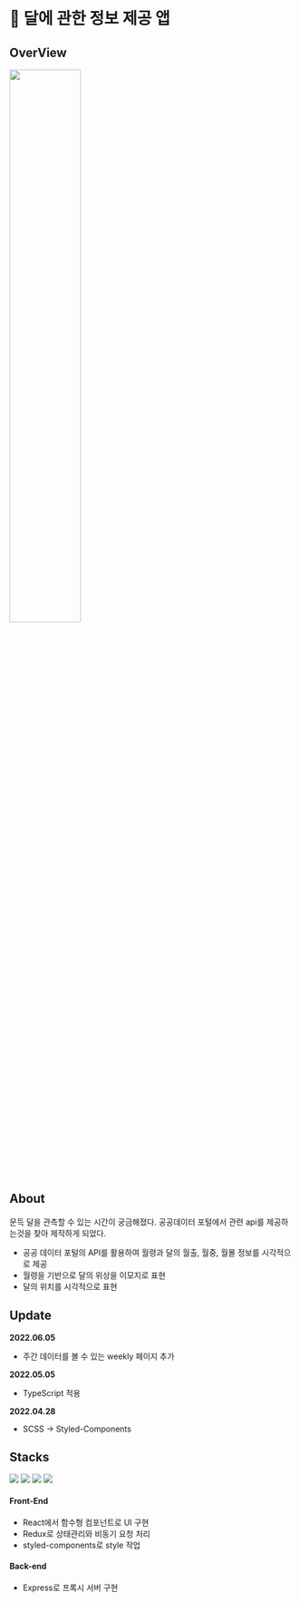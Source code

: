 # 🌙 달에 관한 정보 제공 앱

## OverView
<img width='50%' src='https://user-images.githubusercontent.com/87258182/173576586-749dfa6b-acde-472b-bdee-334dcff99368.gif'>

## About
문득 달을 관측할 수 있는 시간이 궁금해졌다. 공공데이터 포털에서 관련 api를 제공하는것을 찾아 제작하게 되었다. 

- 공공 데이터 포털의 API를 활용하여 월령과 달의 월출, 월중, 월몰 정보를 시각적으로 제공 
- 월령을 기반으로 달의 위상을 이모지로 표현
- 달의 위치를 시각적으로 표현 

## Update
**2022.06.05**
- 주간 데이터를 볼 수 있는 weekly 페이지 추가 

**2022.05.05**
- TypeScript 적용

**2022.04.28**
- SCSS -> Styled-Components

## Stacks
<p float='left'> 
  <img src="https://img.shields.io/badge/typescript-2F74c0?style=for-the-badge&logo=typescript&logoColor=white">
  <img src="https://img.shields.io/badge/react-61DAFB?style=for-the-badge&logo=react&logoColor=white">
  <img src="https://img.shields.io/badge/redux-764abc?style=for-the-badge&logo=redux&logoColor=white">
  <img src="https://img.shields.io/badge/express-000000?style=for-the-badge&logo=express&logoColor=white">
</p>

#### Front-End
- React에서 함수형 컴포넌트로 UI 구현
- Redux로 상태관리와 비동기 요청 처리
- styled-components로 style 작업

#### Back-end 
- Express로 프록시 서버 구현 
